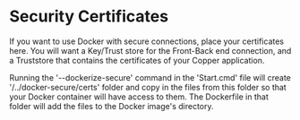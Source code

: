 # Security Certificates

If you want to use Docker with secure connections, place your certificates here.
You will want a Key/Trust store for the Front-Back end connection, and a Truststore
that contains the certificates of your Copper application. 

Running the '--dockerize-secure' command in the 'Start.cmd' file will create
'/../docker-secure/certs' folder and copy in the files from this folder so that 
your Docker container will have access to them. The Dockerfile in that folder
will add the files to the Docker image's directory.